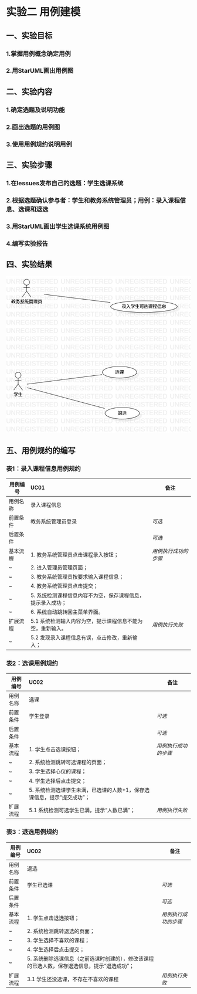 # 实验二 用例建模
## 一、实验目标
### 1.掌握用例概念确定用例
### 2.用StarUML画出用例图
## 二、实验内容
### 1.确定选题及说明功能
### 2.画出选题的用例图
### 3.使用用例规约说明用例
## 三、实验步骤
### 1.在lessues发布自己的选题：学生选课系统
### 2.根据选题确认参与者：学生和教务系统管理员；用例：录入课程信息、选课和退选
### 3.用StarUML画出学生选课系统用例图
### 4.编写实验报告
## 四、实验结果
![学生选课系统用例图](./uml3.jpg)
## 五、用例规约的编写
 ### 表1：录入课程信息用例规约  

 用例编号  | UC01 | 备注  
-|:-|-  
用例名称  | 录入课程信息  |   
前置条件  | 教务系统管理员登录     | *可选*   
后置条件  |      | *可选*   
基本流程  | 1. 教务系统管理员点击课程录入按钮；  |*用例执行成功的步骤*    
~| 2. 进入管理员管理页面；  |   
~| 3. 教务系统管理员按要求输入课程信息；   |   
~| 4. 教务系统管理员点击提交；   |   
~| 5. 系统检测课程信息内容不为空，保存课程信息，提示录入成功；   |
~| 6. 系统自动跳转回主菜单界面。  |
扩展流程  | 5.1 系统检测输入内容为空，提示课程信息不能为空，重新输入。  |*用例执行失败*
~| 5.2  发现录入课程信息有误，点击修改，重新输入；   |


### 表2：选课用例规约
用例编号  | UC02 | 备注  
-|:-|-  
用例名称  | 选课  |   
前置条件  | 学生登录     | *可选*   
后置条件  |      | *可选*   
基本流程  | 1. 学生点击选课按钮；  |*用例执行成功的步骤*    
~| 2. 系统检测跳转可选课程的页面；  |           
~| 3. 学生选择心仪的课程；   |   
~| 4. 学生选择后点击提交；   |   
~| 5. 系统检测选课学生未满，已选课的人数+1，保存选课信息，提示“提交成功”；   |
扩展流程  | 5.1 系统检测可选学生已满，提示“人数已满”；  |*用例执行失败* 

### 表3：退选用例规约
用例编号  | UC02 | 备注  
-|:-|-  
用例名称  | 退选  |   
前置条件  | 学生已选课     | *可选*   
后置条件  |      | *可选*   
基本流程  | 1. 学生点击退选按钮；  |*用例执行成功的步骤*    
~| 2. 系统检测跳转退选的页面；  |           
~| 3. 学生选择不喜欢的课程；   |   
~| 4. 学生选择后点击提交；   |   
~| 5. 系统删除选课信息（之前选课时创建的），修改该课程的已选人数，保存退选信息，提示“退选成功”；   |
扩展流程  | 3.1 学生还没选课，不存在不喜欢的课程  |*用例执行失败* 
